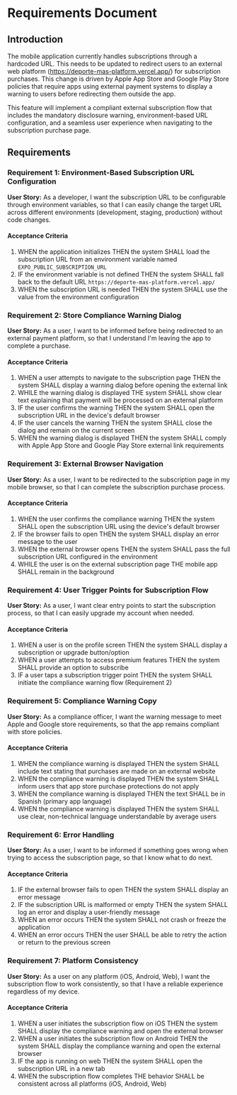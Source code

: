# Requirements Document

## Introduction

The mobile application currently handles subscriptions through a hardcoded URL. This needs to be updated to redirect users to an external web platform (https://deporte-mas-platform.vercel.app/) for subscription purchases. This change is driven by Apple App Store and Google Play Store policies that require apps using external payment systems to display a warning to users before redirecting them outside the app.

This feature will implement a compliant external subscription flow that includes the mandatory disclosure warning, environment-based URL configuration, and a seamless user experience when navigating to the subscription purchase page.

## Requirements

### Requirement 1: Environment-Based Subscription URL Configuration
**User Story:** As a developer, I want the subscription URL to be configurable through environment variables, so that I can easily change the target URL across different environments (development, staging, production) without code changes.

#### Acceptance Criteria
1. WHEN the application initializes THEN the system SHALL load the subscription URL from an environment variable named `EXPO_PUBLIC_SUBSCRIPTION_URL`
2. IF the environment variable is not defined THEN the system SHALL fall back to the default URL `https://deporte-mas-platform.vercel.app/`
3. WHEN the subscription URL is needed THEN the system SHALL use the value from the environment configuration

### Requirement 2: Store Compliance Warning Dialog
**User Story:** As a user, I want to be informed before being redirected to an external payment platform, so that I understand I'm leaving the app to complete a purchase.

#### Acceptance Criteria
1. WHEN a user attempts to navigate to the subscription page THEN the system SHALL display a warning dialog before opening the external link
2. WHILE the warning dialog is displayed THE system SHALL show clear text explaining that payment will be processed on an external platform
3. IF the user confirms the warning THEN the system SHALL open the subscription URL in the device's default browser
4. IF the user cancels the warning THEN the system SHALL close the dialog and remain on the current screen
5. WHEN the warning dialog is displayed THEN the system SHALL comply with Apple App Store and Google Play Store external link requirements

### Requirement 3: External Browser Navigation
**User Story:** As a user, I want to be redirected to the subscription page in my mobile browser, so that I can complete the subscription purchase process.

#### Acceptance Criteria
1. WHEN the user confirms the compliance warning THEN the system SHALL open the subscription URL using the device's default browser
2. IF the browser fails to open THEN the system SHALL display an error message to the user
3. WHEN the external browser opens THEN the system SHALL pass the full subscription URL configured in the environment
4. WHILE the user is on the external subscription page THE mobile app SHALL remain in the background

### Requirement 4: User Trigger Points for Subscription Flow
**User Story:** As a user, I want clear entry points to start the subscription process, so that I can easily upgrade my account when needed.

#### Acceptance Criteria
1. WHEN a user is on the profile screen THEN the system SHALL display a subscription or upgrade button/option
2. WHEN a user attempts to access premium features THEN the system SHALL provide an option to subscribe
3. IF a user taps a subscription trigger point THEN the system SHALL initiate the compliance warning flow (Requirement 2)

### Requirement 5: Compliance Warning Copy
**User Story:** As a compliance officer, I want the warning message to meet Apple and Google store requirements, so that the app remains compliant with store policies.

#### Acceptance Criteria
1. WHEN the compliance warning is displayed THEN the system SHALL include text stating that purchases are made on an external website
2. WHEN the compliance warning is displayed THEN the system SHALL inform users that app store purchase protections do not apply
3. WHEN the compliance warning is displayed THEN the text SHALL be in Spanish (primary app language)
4. WHEN the compliance warning is displayed THEN the system SHALL use clear, non-technical language understandable by average users

### Requirement 6: Error Handling
**User Story:** As a user, I want to be informed if something goes wrong when trying to access the subscription page, so that I know what to do next.

#### Acceptance Criteria
1. IF the external browser fails to open THEN the system SHALL display an error message
2. IF the subscription URL is malformed or empty THEN the system SHALL log an error and display a user-friendly message
3. WHEN an error occurs THEN the system SHALL not crash or freeze the application
4. WHEN an error occurs THEN the user SHALL be able to retry the action or return to the previous screen

### Requirement 7: Platform Consistency
**User Story:** As a user on any platform (iOS, Android, Web), I want the subscription flow to work consistently, so that I have a reliable experience regardless of my device.

#### Acceptance Criteria
1. WHEN a user initiates the subscription flow on iOS THEN the system SHALL display the compliance warning and open the external browser
2. WHEN a user initiates the subscription flow on Android THEN the system SHALL display the compliance warning and open the external browser
3. IF the app is running on web THEN the system SHALL open the subscription URL in a new tab
4. WHEN the subscription flow completes THE behavior SHALL be consistent across all platforms (iOS, Android, Web)

